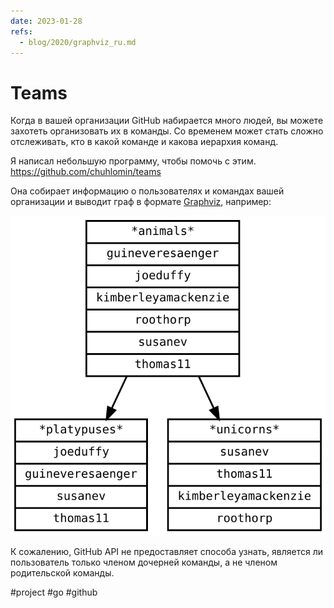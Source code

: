 ```yaml
---
date: 2023-01-28
refs:
  - blog/2020/graphviz_ru.md
---
```


# Teams

Когда в вашей организации GitHub набирается много людей, вы можете захотеть организовать их в команды.
Со временем может стать сложно отслеживать, кто в какой команде и какова иерархия команд.

Я написал небольшую программу, чтобы помочь с этим.  
https://github.com/chuhlomin/teams

Она собирает информацию о пользователях и командах вашей организации и выводит
граф в формате [Graphviz](../2020/graphviz.md), например:

![Teams graph](teams.svg)

К сожалению, GitHub API не предоставляет способа узнать, является ли пользователь
только членом дочерней команды, а не членом родительской команды.

#project #go #github
